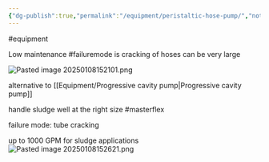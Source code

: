 ```yaml
---
{"dg-publish":true,"permalink":"/equipment/peristaltic-hose-pump/","noteIcon":"","created":"2025-05-20T09:18:16.109-05:00"}
---
```


#equipment 

Low maintenance
#failuremode is cracking of hoses
can be very large

![Pasted image 20250108152101.png](/img/user/Secondary/Images/Pasted%20image%2020250108152101.png)

alternative to [[Equipment/Progressive cavity pump\|Progressive cavity pump]]

handle sludge well at the right size
#masterflex

failure mode: tube cracking

up to 1000 GPM for sludge applications
![Pasted image 20250108152621.png](/img/user/Secondary/Images/Pasted%20image%2020250108152621.png)